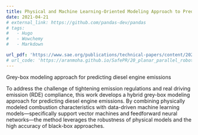 ```yaml
---
title: Physical and Machine Learning-Oriented Modeling Approach to Predict Emissions
date: 2021-04-21
# external_link: https://github.com/pandas-dev/pandas
# tags:
#   - Hugo
#   - Wowchemy
#   - Markdown

url_pdf: 'https://www.sae.org/publications/technical-papers/content/2021-01-0496/'
# url_code: 'https://aranmoha.github.io/SafePR/20_planar_parallel_robot/#structure'
---
```


Grey-box modeling approach for predicting diesel engine emissions
<!--more-->
To address the challenge of tightening emission regulations and real driving emission (RDE) compliance, this work develops a hybrid grey-box modeling approach for predicting diesel engine emissions. By combining physically modeled combustion characteristics with data-driven machine learning models—specifically support vector machines and feedforward neural networks—the method leverages the robustness of physical models and the high accuracy of black-box approaches.


